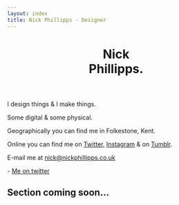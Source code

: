 ```yaml
---
layout: index
title: Nick Phillipps - Designer
---
```


<div id="main">
<header id="header">
			<h1>Nick <br/>Phillipps.</h1>
</header>
		<section id="what">
		<p>I design things & I make things.</p>
		<p>Some digital & some physical.</p>
		</section>
		<section id="where">
			<p>Geographically you can find me in Folkestone, Kent.</p>
			<p>Online you can find me on <a href="https://twitter.com/nickphillipps">Twitter</a>, <a href="http://instagram.com/nickphillipps">Instagram</a> & on <a href="http://nickphillipps.tumblr.com/">Tumblr</a>.</p>
		</section>	
		<aside>
			<p>E-mail me at <a href="mailto:nick@nickphillipps.co.uk">nick@nickphillipps.co.uk</a></p>
		</aside>
</div>
 <section id="instafeed">
 </section>
 <section id="twitter">
 	<span id="tweeter"></span>
 	<span class="citation">- <a href="https://twitter.com/NickPhillipps">Me on twitter</a></span>
 </section>
 <section id="post">
	<h2> Section coming soon...</h2>
 </section>

